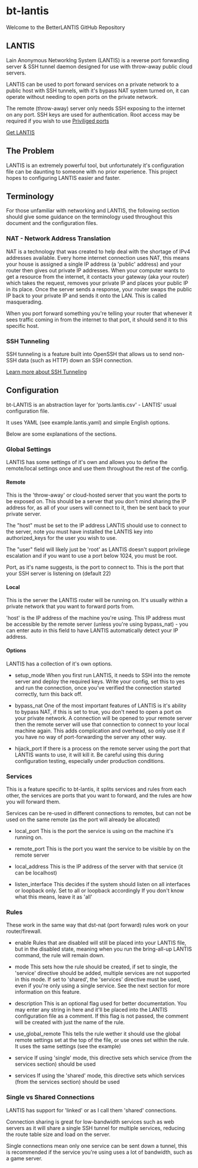 # bt-lantis

Welcome to the BetterLANTIS GitHub Repository

## LANTIS

Lain Anonymous NetworkIng System (LANTIS) is a reverse port forwarding server & SSH tunnel daemon designed
for use with throw-away public cloud servers.

LANTIS can be used to port forward services on a private network to a public host with SSH tunnels, with it's
bypass NAT system turned on, it can operate without needing to open ports on the private network.

The remote (throw-away) server only needs SSH exposing to the internet on any port. SSH keys are used for authentication.
Root access may be required if you wish to use [Priviliged ports](https://www.w3.org/Daemon/User/Installation/PrivilegedPorts.html)

[Get LANTIS](https://code.acr.moe/kazari/LANTIS)

## The Problem

LANTIS is an extremely powerful tool, but unfortunately it's configuration file can be daunting to someone 
with no prior experience. This project hopes to configuring LANTIS easier and faster.

## Terminology

For those unfamiliar with networking and LANTIS, the following section should give
some guidance on the terminology used throughout this document and the
configuration files.

### NAT - Network Address Translation

NAT is a technology that was created to help deal with the shortage of IPv4
addresses available. Every home internet connection uses NAT, this means your
house is assigned a single IP address (a 'public' address) and your router then 
gives out private IP addresses. When your computer wants to get a resource from the internet, it contacts your gateway (aka your router) which takes the request, removes your private IP and places your public IP in its place. Once the server sends a response, your router swaps the public IP back to your private IP and sends it onto the LAN. This is called masquerading.

When you port forward something you're telling your router that whenever it sees traffic coming in from the internet to that port, it should send it to this specific host.

### SSH Tunneling

SSH tunneling is a feature built into OpenSSH that allows us to send non-SSH data (such as HTTP) down an SSH connection. 

[Learn more about SSH Tunneling](https://www.youtube.com/watch?v=bKZb75TaRyI)

## Configuration

bt-LANTIS is an abstraction layer for 'ports.lantis.csv' - LANTIS' usual configuration file.

It uses YAML (see example.lantis.yaml) and simple English options.

Below are some explanations of the sections.

### Global Settings

LANTIS has some settings of it's own and allows you to define the remote/local
settings once and use them throughout the rest of the config. 

#### Remote

This is the 'throw-away' or cloud-hosted server that you want the ports to be exposed on. This should be a server that you don't mind sharing the IP address for, as all of your users will connect to it, then be sent back to your private server.

The "host" must be set to the IP address LANTIS should use to connect to the server, note you must have installed the LANTIS key into authorized_keys for the user you wish to use.

The "user" field will likely just be 'root' as LANTIS doesn't support privilege escalation and if you want to use a port below 1024, you must be root.

Port, as it's name suggests, is the port to connect to. This is the port that your SSH server is listening on (default 22)

#### Local

This is the server the LANTIS router will be running on. It's usually within a private network that you want to forward ports from.

'host' is the IP address of the machine you're using. This IP address must be accessible by the remote server (unless you're using bypass_nat) - you can enter auto in this field to have LANTIS automatically detect your IP address.

#### Options

LANTIS has a collection of it's own options.

- setup_mode
  When you first run LANTIS, it needs to SSH into the remote server and deploy the required keys. Write your config, set this to yes and run the connection, once you've verified the connection started correctly, turn this back off.

- bypass_nat
  One of the most important features of LANTIS is it's ability to bypass NAT, if this is set to true, you don't need to open a port on your private network. A connection will be opened to your remote server then the remote server will use that connection to connect to your local machine again. This adds complication and overhead, so only use it if you have no way of port-forwarding the server any other way.

- hijack_port 
  If there is a process on the remote server using the port that LANTIS wants to use, it will kill it. Be careful using this during configuration testing, especially under production conditions.

### Services

This is a feature specific to bt-lantis, it splits services and rules from each other, the services are ports that you want to forward, and the rules are how you will forward them.

Services can be re-used in different connections to remotes, but can not be used on the same remote (as the port will already be allocated)

- local_port
  This is the port the service is using on the machine it's running on.

- remote_port
  This is the port you want the service to be visible by on the remote server

- local_address
  This is the IP address of the server with that service (it can be localhost)

- listen_interface
  This decides if the system should listen on all interfaces or loopback only. Set to all or loopback accordingly
  If you don't know what this means, leave it as 'all'

### Rules

These work in the same way that dst-nat (port forward) rules work on your router/firewall. 

- enable
  Rules that are disabled will still be placed into your LANTIS file, but in the disabled state, meaning when you run the bring-all-up LANTIS command, the rule will remain down.

- mode
  This sets how the rule should be created, if set to single, the 'service' directive should be added, multiple services are not supported in this mode.
  If set to 'shared', the 'services' directive must be used, even if you're only using a single service. See the next section for more information on this feature.

- description
  This is an optional flag used for better documentation. You may enter any string in here and it'll be placed into the LANTIS configuration file as a comment.
  If this flag is not passed, the comment will be created with just the name of the rule.

- use_global_remote
  This tells the rule wether it should use the global remote settings set at the top of the file, or use ones set within the rule. It uses the same settings (see the example)

- service
  If using 'single' mode, this directive sets which service (from the services section) should be used

- services
  If using the 'shared' mode, this directive sets which services (from the services section) should be used

### Single vs Shared Connections

LANTIS has support for 'linked' or as I call them 'shared' connections.

Connection sharing is great for low-bandwidth services such as web servers as it will share a single SSH tunnel for multiple services, reducing the route table size and load on the server.

Single connections mean only one service can be sent down a tunnel, this is recommended if the service you're using uses a lot of bandwidth, such as a game server.